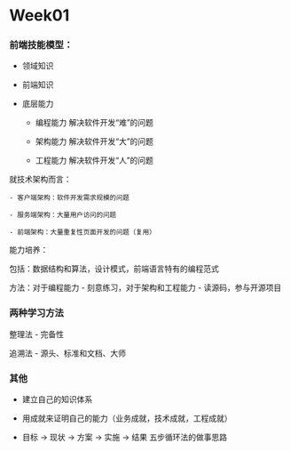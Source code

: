 # Week01

### 前端技能模型：

- 领域知识

- 前端知识

- 底层能力

    - 编程能力 解决软件开发“难”的问题

    - 架构能力 解决软件开发“大”的问题

    - 工程能力 解决软件开发“人”的问题

就技术架构而言：

    - 客户端架构：软件开发需求规模的问题

    - 服务端架构：大量用户访问的问题

    - 前端架构：大量重复性页面开发的问题（复用）

能力培养：

包括：数据结构和算法，设计模式，前端语言特有的编程范式

方法：对于编程能力 - 刻意练习，对于架构和工程能力 - 读源码，参与开源项目

### 两种学习方法

整理法 - 完备性

追溯法 - 源头、标准和文档、大师

### 其他

- 建立自己的知识体系

- 用成就来证明自己的能力（业务成就，技术成就，工程成就）

- 目标 -> 现状 -> 方案 -> 实施 -> 结果 五步循环法的做事思路

